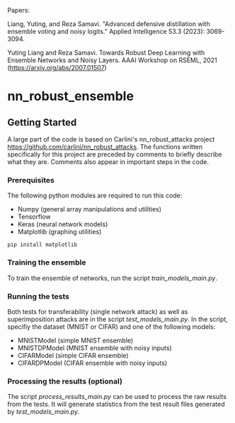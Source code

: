 Papers: 

Liang, Yuting, and Reza Samavi. "Advanced defensive distillation with ensemble voting and noisy logits." Applied Intelligence 53.3 (2023): 3069-3094.

Yuting Liang and Reza Samavi. Towards Robust Deep Learning with Ensemble Networks and Noisy Layers. AAAI Workshop on RSEML, 2021 (https://arxiv.org/abs/2007.01507)



# nn_robust_ensemble

## Getting Started
A large part of the code is based on Carlini's nn_robust_attacks project https://github.com/carlini/nn_robust_attacks. The functions written specifically for this project are preceded by comments to briefly describe what they are. Comments also appear in important steps in the code.

### Prerequisites
The following python modules are required to run this code:
- Numpy (general array manipulations and utilities)
- Tensorflow 
- Keras (neural network models)
- Matplotlib (graphing utilities)
```
pip install matplotlib
```
### Training the ensemble
To train the ensemble of networks, run the script _train_models_main.py_.

### Running the tests
Both tests for transferability (single network attack) as well as superimposition attacks are in the script _test_models_main.py_. In the script, specifiy the dataset (MNIST or CIFAR) and one of the following models:
- MNISTModel (simple MNIST ensemble)
- MNISTDPModel (MNIST ensemble with noisy inputs)
- CIFARModel (simple CIFAR ensemble)
- CIFARDPModel (CIFAR ensemble with noisy inputs)

### Processing the results (optional)
The script _process_results_main.py_ can be used to process the raw results from the tests. It will generate statistics from the test result files generated by _test_models_main.py_.



